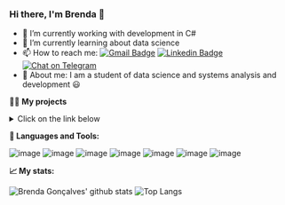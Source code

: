 ### Hi there, I'm Brenda :wave:

- 🔭 I’m currently working with development in C#
- 🌱 I’m currently learning about data science
- 📫 How to reach me: [![Gmail Badge](https://img.shields.io/badge/-Gmail-c14438?style=flat-square&logo=Gmail&logoColor=white&link=mailto:brenda.goncalves965@gmail.com)](mailto:brenda.goncalves965@gmail.com)
[![Linkedin Badge](https://img.shields.io/badge/-Linkedin-blue?style=flat-square&logo=Linkedin&logoColor=white&link=https://www.linkedin.com/in/brenda-gon%C3%A7alves-4ababb146/)](https://www.linkedin.com/in/brenda-gon%C3%A7alves-4ababb146/) 
[![Chat on Telegram](https://img.shields.io/badge/Chat%20on-Telegram-brightgreen.svg)](https://t.me/brendacgoncalves)
- :speech_balloon: About me: I am a student of data science and systems analysis and development :smiley:

:woman_technologist: **My projects** <details> <summary> Click on the link below </summary> 🛠<a href="https://github.com/brendacgoncalves97?tab=repositories"> <B> Projects </B> </a> </details>






**🔧 Languages and Tools:**

![image](https://img.icons8.com/color/48/000000/c-sharp-logo-2.png)
![image](https://img.icons8.com/color/48/000000/css3.png)
![image](https://img.icons8.com/color/48/000000/html-5.png)
![image](https://img.icons8.com/color/48/000000/javascript.png)
![image](https://img.icons8.com/color/48/000000/python.png)
![image](https://img.icons8.com/color/64/000000/react-native.png)
![image](https://img.icons8.com/color/48/000000/nodejs.png)
 

**&#x1f4c8; My stats:**

![Brenda Gonçalves' github stats](https://github-readme-stats.vercel.app/api?username=brendacgoncalves97&hide=contribs,issues&count_private=true&theme=dracula&show_icons=true) ![Top Langs](https://github-readme-stats.vercel.app/api/top-langs/?username=brendacgoncalves97&layout=compact&theme=dracula)

